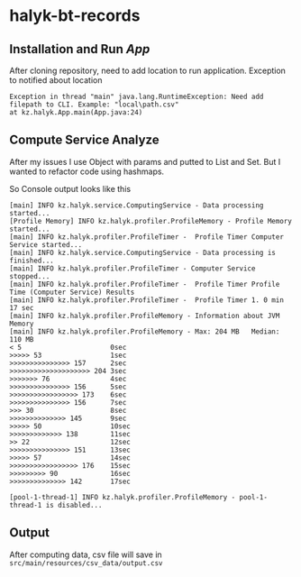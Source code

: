 # halyk-bt-records
## Installation and Run _App_
After cloning repository, need to add location to run application.
Exception to notified about location
```
Exception in thread "main" java.lang.RuntimeException: Need add filepath to CLI. Example: "local\path.csv"
at kz.halyk.App.main(App.java:24)
```

## Compute Service Analyze

After my issues I use Object with params and putted to List and Set. But I wanted to refactor code using hashmaps. 

So Console output looks like this
```
[main] INFO kz.halyk.service.ComputingService - Data processing started...
[Profile Memory] INFO kz.halyk.profiler.ProfileMemory - Profile Memory started...
[main] INFO kz.halyk.profiler.ProfileTimer -  Profile Timer Computer Service started...
[main] INFO kz.halyk.service.ComputingService - Data processing is finished...
[main] INFO kz.halyk.profiler.ProfileTimer - Computer Service stopped...
[main] INFO kz.halyk.profiler.ProfileTimer -  Profile Timer Profile Time (Computer Service) Results
[main] INFO kz.halyk.profiler.ProfileTimer -  Profile Timer 1. 0 min 17 sec
[main] INFO kz.halyk.profiler.ProfileMemory - Information about JVM Memory
[main] INFO kz.halyk.profiler.ProfileMemory - Max: 204 MB	Median: 110 MB
< 5                      0sec
>>>>> 53                 1sec
>>>>>>>>>>>>>>> 157      2sec
>>>>>>>>>>>>>>>>>>>> 204 3sec
>>>>>>> 76               4sec
>>>>>>>>>>>>>>> 156      5sec
>>>>>>>>>>>>>>>>> 173    6sec
>>>>>>>>>>>>>>> 156      7sec
>>> 30                   8sec
>>>>>>>>>>>>>> 145       9sec
>>>>> 50                 10sec
>>>>>>>>>>>>> 138        11sec
>> 22                    12sec
>>>>>>>>>>>>>>> 151      13sec
>>>>> 57                 14sec
>>>>>>>>>>>>>>>>> 176    15sec
>>>>>>>>> 90             16sec
>>>>>>>>>>>>>> 142       17sec

[pool-1-thread-1] INFO kz.halyk.profiler.ProfileMemory - pool-1-thread-1 is disabled...
```

## Output 
After computing data, csv file will save in `src/main/resources/csv_data/output.csv`